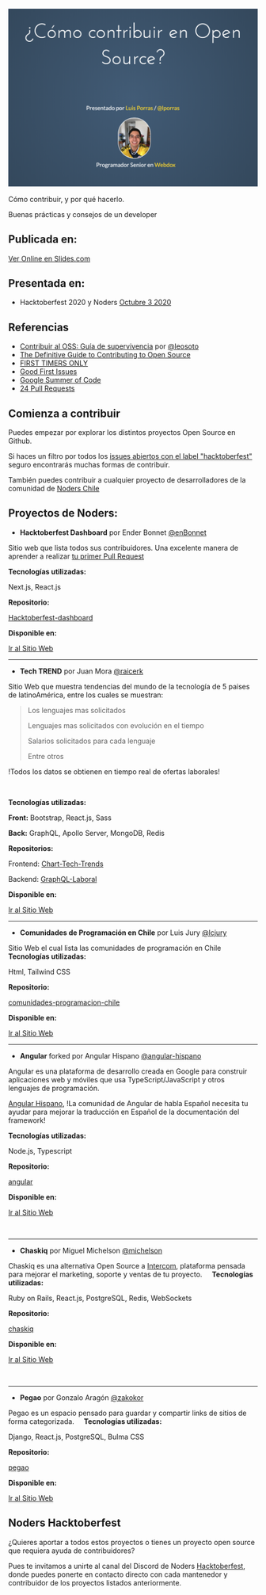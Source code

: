 ![Primera Slide](/public/images/first_slide.png?raw=true  "Slides.com")

Cómo contribuir, y por qué hacerlo.

Buenas prácticas y consejos de un developer

## Publicada en:

[Ver Online en Slides.com](https://bit.ly/36scIla)

## Presentada en:

  - Hacktoberfest 2020 y Noders [Octubre 3 2020](https://fb.me/e/2RofahBcc)

## Referencias

-   [Contribuir al OSS: Guía de supervivencia](https://bit.ly/34oSJBa) por  [@leosoto](https://twitter.com/leosoto)
-   [The Definitive Guide to Contributing to Open Source](https://bit.ly/3nfrul5)
-   [FIRST TIMERS ONLY](https://bit.ly/3irfAkp)
-   [Good First Issues](https://bit.ly/3itK5GC)
-   [Google Summer of Code](https://bit.ly/30uhI4Y)
-   [24 Pull Requests](https://bit.ly/3irfIjT)

## Comienza a contribuir

Puedes empezar por explorar los distintos proyectos Open Source en Github.

Si haces un filtro por todos los [issues abiertos con el label "hacktoberfest"](https://bit.ly/2SoZ5Lb) seguro encontrarás muchas formas de contribuir.

También puedes contribuir a cualquier proyecto de desarrolladores de la comunidad de [Noders Chile](https://bit.ly/36x6aBE)
&nbsp;

## Proyectos de Noders:

 - **Hacktoberfest Dashboard** por Ender Bonnet [@enBonnet](https://github.com/enBonnet)

Sitio web que lista todos sus contribuidores.
Una excelente manera de aprender a realizar [tu primer Pull Request](https://www.digitalocean.com/community/tutorials/how-to-create-a-pull-request-on-github)
&nbsp;
&nbsp;

**Tecnologías utilizadas:**

Next.js, React.js

**Repositorio:**

[Hacktoberfest-dashboard](https://bit.ly/36zOKEr)

**Disponible en:**

[Ir al Sitio Web](https://hacktoberfest-dashboard.vercel.app/)
&nbsp;

<hr/>

 - **Tech TREND** por Juan Mora [@raicerk](https://github.com/raicerk)

Sitio Web que muestra tendencias del mundo de la tecnología de 5 paises de latinoAmérica, entre los cuales se muestran:

> Los lenguajes mas solicitados
>
> Lenguajes mas solicitados con evolución en el tiempo
>
> Salarios solicitados para cada lenguaje
>
> Entre otros

!Todos los datos se obtienen en tiempo real de ofertas laborales!

&nbsp;
&nbsp;

**Tecnologías utilizadas:**

**Front:**  Bootstrap, React.js, Sass

**Back:** GraphQL, Apollo Server, MongoDB, Redis

**Repositorios:**

Frontend: [Chart-Tech-Trends](https://bit.ly/2GDm1U9)

Backend: [GraphQL-Laboral](https://bit.ly/3cYR7lt)

**Disponible en:**

[Ir al Sitio Web](https://tech-trend.org/)
&nbsp;
<hr/>

 - **Comunidades de Programación en Chile** por Luis Jury [@lcjury](https://github.com/lcjury)

Sitio Web el cual lista las comunidades de programación en Chile
&nbsp;
&nbsp;
**Tecnologías utilizadas:**

Html, Tailwind CSS

**Repositorio:**

[comunidades-programacion-chile](https://bit.ly/36v1VGJ)

**Disponible en:**

[Ir al Sitio Web](https://comunidades-programacion-chile.vercel.app/)
&nbsp;
<hr/>

 - **Angular** forked por Angular Hispano [@angular-hispano](https://github.com/angular-hispano)

Angular es una plataforma de desarrollo creada en Google para construir aplicaciones web y móviles que usa TypeScript/JavaScript y otros lenguajes de programación.

[Angular Hispano](https://twitter.com/AngularHispana), !La comunidad de Angular de habla Español necesita tu ayudar para mejorar la traducción en Español de la documentación del framework!
&nbsp;
&nbsp;

**Tecnologías utilizadas:**

Node.js, Typescript

**Repositorio:**

[angular](https://bit.ly/33vxXAG)

**Disponible en:**

[Ir al Sitio Web](https://docs.angular.lat/)

&nbsp;
<hr/>

 - **Chaskiq** por Miguel Michelson [@michelson](https://github.com/michelson)

Chaskiq es una alternativa Open Source a [Intercom](https://www.intercom.com), plataforma pensada para mejorar el marketing, soporte y ventas de tu proyecto.
&nbsp;
&nbsp;
**Tecnologías utilizadas:**

Ruby on Rails, React.js, PostgreSQL, Redis, WebSockets

**Repositorio:**

[chaskiq](https://bit.ly/2GADKff)

**Disponible en:**

[Ir al Sitio Web](https://chaskiq.io/)

&nbsp;
<hr/>

 - **Pegao** por Gonzalo Aragón [@zakokor](https://github.com/zakokor)

Pegao es un espacio pensado para guardar y compartir links de sitios de forma categorizada.
&nbsp;
&nbsp;
**Tecnologías utilizadas:**

Django, React.js, PostgreSQL, Bulma CSS

**Repositorio:**

[pegao](https://bit.ly/30wS13C)

**Disponible en:**

[Ir al Sitio Web](https://pegao.co/)

## Noders Hacktoberfest

¿Quieres aportar a todos estos proyectos o tienes un proyecto open source que requiera ayuda de contribuidores?

Pues te invitamos a unirte al canal del Discord de Noders [Hacktoberfest](https://bit.ly/3cV9RSI), donde puedes ponerte en contacto directo con cada mantenedor y contribuidor de los proyectos listados anteriormente.